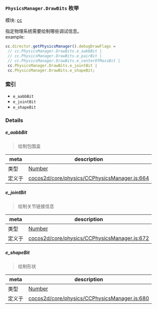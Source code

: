 ### `PhysicsManager.DrawBits` 枚举



模块: [cc](../modules/cc.md)


指定物理系统需要绘制哪些调试信息。<br>
example:<br>
```js
cc.director.getPhysicsManager().debugDrawFlags =
 // cc.PhysicsManager.DrawBits.e_aabbBit |
 // cc.PhysicsManager.DrawBits.e_pairBit |
 // cc.PhysicsManager.DrawBits.e_centerOfMassBit |
 cc.PhysicsManager.DrawBits.e_jointBit |
 cc.PhysicsManager.DrawBits.e_shapeBit;
```


### 索引
  - `e_aabbBit`
  - `e_jointBit`
  - `e_shapeBit`

### Details


##### e_aabbBit

> 绘制包围盒

| meta | description |
|------|-------------|
| 类型 | <a href="https://developer.mozilla.org/en/JavaScript/Reference/Global_Objects/Number" class="crosslink external" target="_blank">Number</a> |
| 定义于 | [cocos2d/core/physics/CCPhysicsManager.js:664](https://github.com/cocos-creator/engine/blob/5a29bc48b8b66d479bb93d92e64418ce8a7c0f34/cocos2d/core/physics/CCPhysicsManager.js#L664) |



##### e_jointBit

> 绘制关节链接信息

| meta | description |
|------|-------------|
| 类型 | <a href="https://developer.mozilla.org/en/JavaScript/Reference/Global_Objects/Number" class="crosslink external" target="_blank">Number</a> |
| 定义于 | [cocos2d/core/physics/CCPhysicsManager.js:672](https://github.com/cocos-creator/engine/blob/5a29bc48b8b66d479bb93d92e64418ce8a7c0f34/cocos2d/core/physics/CCPhysicsManager.js#L672) |



##### e_shapeBit

> 绘制形状

| meta | description |
|------|-------------|
| 类型 | <a href="https://developer.mozilla.org/en/JavaScript/Reference/Global_Objects/Number" class="crosslink external" target="_blank">Number</a> |
| 定义于 | [cocos2d/core/physics/CCPhysicsManager.js:680](https://github.com/cocos-creator/engine/blob/5a29bc48b8b66d479bb93d92e64418ce8a7c0f34/cocos2d/core/physics/CCPhysicsManager.js#L680) |


